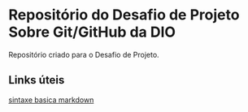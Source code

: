 # Repositório do Desafio de Projeto Sobre Git/GitHub da DIO
Repositório criado para o Desafio de Projeto.

## Links úteis
[sintaxe basica markdown](https://www.markdownguide.org/basic-syntax/) 
